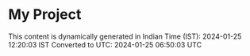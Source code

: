 # My Project

This content is dynamically generated in Indian Time (IST): 2024-01-25 12:20:03 IST
Converted to UTC: 2024-01-25 06:50:03 UTC
